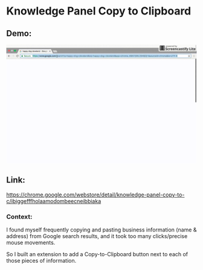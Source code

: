 # Knowledge Panel Copy to Clipboard

## Demo:
![alt text](/demo.gif "Demo of Click to Copy Buttons")

## Link:
https://chrome.google.com/webstore/detail/knowledge-panel-copy-to-c/ibiggefffholaamodombeecneibbiaka

### Context:
I found myself frequently copying and pasting business information (name & address) from Google search results, and it took too many clicks/precise mouse movements.

So I built an extension to add a Copy-to-Clipboard button next to each of those pieces of information.
